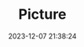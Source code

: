 ---
weight: 1
images:
- /images/edited/99.jpeg
title: Picture
date: 2023-12-07 21:38:24
tags: [luminar neo,work,trafficlight]
---